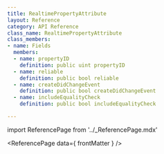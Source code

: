 ```yaml
---
title: RealtimePropertyAttribute
layout: Reference
category: API Reference
class_name: RealtimePropertyAttribute
class_members:
- name: Fields
  members:
  - name: propertyID
    definition: public uint propertyID
  - name: reliable
    definition: public bool reliable
  - name: createDidChangeEvent
    definition: public bool createDidChangeEvent
  - name: includeEqualityCheck
    definition: public bool includeEqualityCheck

---
```

import ReferencePage from '../_ReferencePage.mdx'

<ReferencePage data={ frontMatter } />
